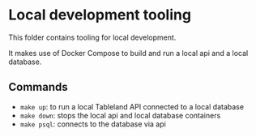 # Local development tooling

This folder contains tooling for local development.

It makes use of Docker Compose to build and run a local api and a local database.

## Commands

- `make up`: to run a local Tableland API connected to a local database
- `make down`: stops the local api and local database containers
- `make psql`: connects to the database via api
